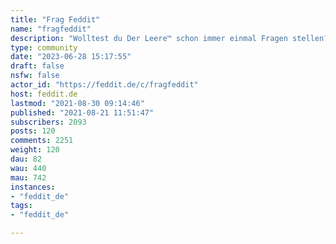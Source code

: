 ```yaml
---
title: "Frag Feddit" 
name: "fragfeddit"
description: "Wolltest du Der Leere™ schon immer einmal Fragen stellen? Tue dies hier."
type: community
date: "2023-06-28 15:17:55"
draft: false
nsfw: false
actor_id: "https://feddit.de/c/fragfeddit"
host: feddit.de
lastmod: "2021-08-30 09:14:46"
published: "2021-08-21 11:51:47"
subscribers: 2093
posts: 120
comments: 2251
weight: 120
dau: 82
wau: 440
mau: 742
instances:
- "feddit_de"
tags: 
- "feddit_de"

---
```

